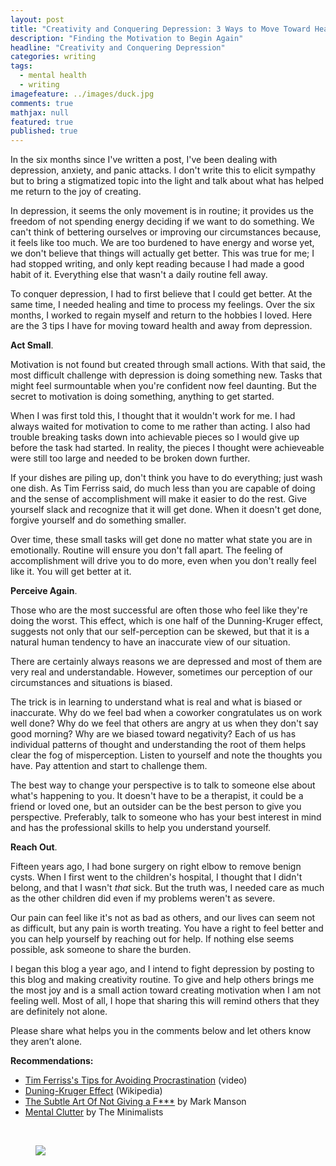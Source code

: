 ```yaml
---
layout: post
title: "Creativity and Conquering Depression: 3 Ways to Move Toward Health"
description: "Finding the Motivation to Begin Again"
headline: "Creativity and Conquering Depression"
categories: writing
tags: 
  - mental health
  - writing
imagefeature: ../images/duck.jpg
comments: true
mathjax: null
featured: true
published: true
---
```


In the six months since I've written a post, I've been dealing with depression, anxiety, and panic attacks. I don't write this to elicit sympathy but to bring a stigmatized topic into the light and talk about what has helped me return to the joy of creating.

In depression, it seems the only movement is in routine; it provides us the freedom of not spending energy deciding if we want to do something.​ We can't think of bettering ourselves or improving our circumstances because, it feels like too much. We are too burdened to have energy and worse yet, we don't believe that things will actually get better. This was true for me; I had stopped writing, and only kept reading because I had made a good habit of it. Everything else that wasn't a daily routine fell away. 

To conquer depression, I had to first believe that I could get better. At the same time, I needed healing and time to process my feelings. Over the six months, I worked to regain myself and return to the hobbies I loved. Here are the 3 tips I have for moving toward health and away from depression.

**Act Small**.

Motivation is not found but created through small actions. With that said, the most difficult challenge with depression is doing something new. Tasks that might feel surmountable when you're confident now feel daunting. But the secret to motivation is doing something, anything to get started.

When I was first told this, I thought that it wouldn't work for me. I had always waited for motivation to come to me rather than acting. I also had trouble breaking tasks down into achievable pieces so I would give up before the task had started. In reality, the pieces I thought were achieveable were still too large and needed to be broken down further.

If your dishes are piling up, don't think you have to do everything; just wash one dish. As Tim Ferriss said, do much less than you are capable of doing and the sense of accomplishment will make it easier to do the rest. Give yourself slack and recognize that it will get done. When it doesn't get done, forgive yourself and do something smaller.

Over time, these small tasks will get done no matter what state you are in emotionally. Routine will ensure you don't fall apart. The feeling of accomplishment will drive you to do more, even when you don't really feel like it. You will get better at it.

**Perceive Again**.

Those who are the most successful are often those who feel like they're doing the worst. This effect, which is one half of the Dunning-Kruger effect, suggests not only that our self-perception can be skewed, but that it is a natural human tendency to have an inaccurate view of our situation.

There are certainly always reasons we are depressed and most of them are very real and understandable. However, sometimes our perception of our circumstances and situations is biased.

The trick is in learning to understand what is real and what is biased or inaccurate. Why do we feel bad when a coworker congratulates us on work well done? Why do we feel that others are angry at us when they don't say good morning? Why are we biased toward negativity? Each of us has individual patterns of thought and understanding the root of them helps clear the fog of misperception. Listen to yourself and note the thoughts you have. Pay attention and start to challenge them.

The best way to change your perspective is to talk to someone else about what's happening to you. It doesn't have to be a therapist, it could be a friend or loved one, but an outsider can be the best person to give you perspective. Preferably, talk to someone who has your best interest in mind and has the professional skills to help you understand yourself. 

**Reach Out**.

Fifteen years ago, I had bone surgery on right elbow to remove benign cysts. When I first went to the children's hospital, I thought that I didn't belong, and that I wasn't *that* sick. But the truth was, I needed care as much as the other children did even if my problems weren't as severe.

Our pain can feel like it's not as bad as others, and our lives can seem not as difficult, but any pain is worth treating. You have a right to feel better and you can help yourself by reaching out for help. If nothing else seems possible, ask someone to share the burden.

I began this blog a year ago, and I intend to fight depression by posting to this blog and making creativity routine. To give and help others brings me the most joy and is a small action toward creating motivation when I am not feeling well. Most of all, I hope that sharing this will remind others that they are definitely not alone.

Please share what helps you in the comments below and let others know they aren’t alone.

**Recommendations:**

- [Tim Ferriss's Tips for Avoiding Procrastination](https://youtu.be/4a9GTtTUsIc) (video)
- [Duning-Kruger Effect](https://en.wikipedia.org/wiki/Dunning%E2%80%93Kruger_effect) (Wikipedia)
- [The Subtle Art Of Not Giving a F\*\*\*](https://www.goodreads.com/book/show/28257707-the-subtle-art-of-not-giving-a-f-ck) by Mark Manson
- [Mental Clutter](http://www.theminimalists.com/mental/) by The Minimalists

<br/>

<figure>                                                                                                                                                                                                    
   <a href="{{ site.url }}/images/duck-words.jpg"><img src="{{ site.url }}/images/duck-words.jpg"></a>                                                                                                          
</figure> 

